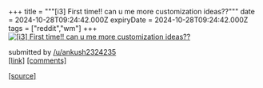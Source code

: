 +++
title = """[i3] First time!! can u me more customization ideas??"""
date = 2024-10-28T09:24:42.000Z
expiryDate = 2024-10-28T09:24:42.000Z
tags = ["reddit","wm"]
+++
[![[i3] First time!! can u me more customization ideas?? ](https://preview.redd.it/ffvhxtprtgxd1.png?width=640&crop=smart&auto=webp&s=c23b5e7a9eb099a3d18104e7dd35929382a6f997 "[i3] First time!! can u me more customization ideas?? ")](https://www.reddit.com/r/unixporn/comments/1gdxu6m/i3_first_time_can_u_me_more_customization_ideas/)

submitted by [/u/ankush2324235](https://www.reddit.com/user/ankush2324235)  
[\[link\]](https://i.redd.it/ffvhxtprtgxd1.png) [\[comments\]](https://www.reddit.com/r/unixporn/comments/1gdxu6m/i3_first_time_can_u_me_more_customization_ideas/)

[[source]](https://www.reddit.com/r/unixporn/comments/1gdxu6m/i3_first_time_can_u_me_more_customization_ideas/)
